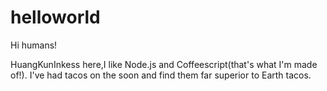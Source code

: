 # helloworld

Hi humans!

HuangKunInkess here,I like Node.js and Coffeescript(that's what I'm made of!).
I've had tacos on the soon and find them far superior to Earth tacos.
